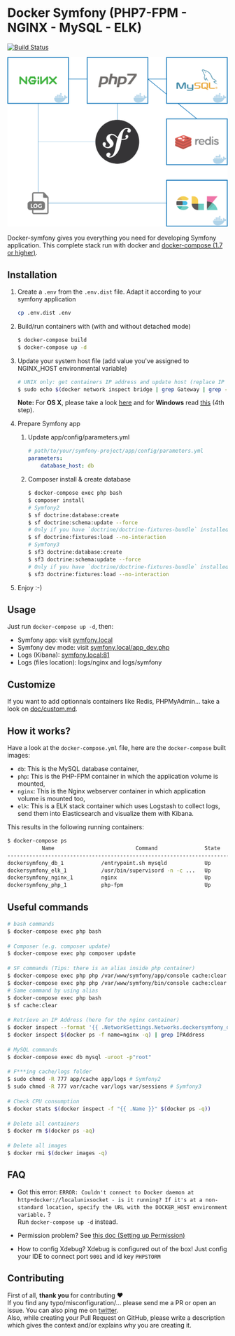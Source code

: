 # Docker Symfony (PHP7-FPM - NGINX - MySQL - ELK)

[![Build Status](https://travis-ci.org/maxpou/docker-symfony.svg?branch=master)](https://travis-ci.org/maxpou/docker-symfony)

![](doc/schema.png)

Docker-symfony gives you everything you need for developing Symfony application. This complete stack run with docker and [docker-compose (1.7 or higher)](https://docs.docker.com/compose/).

## Installation

1. Create a `.env` from the `.env.dist` file. Adapt it according to your symfony application

    ```bash
    cp .env.dist .env
    ```


2. Build/run containers with (with and without detached mode)

    ```bash
    $ docker-compose build
    $ docker-compose up -d
    ```

3. Update your system host file (add value you've assigned to NGINX_HOST environmental variable)

    ```bash
    # UNIX only: get containers IP address and update host (replace IP according to your configuration) (on Windows, edit C:\Windows\System32\drivers\etc\hosts)
    $ sudo echo $(docker network inspect bridge | grep Gateway | grep -o -E '[0-9\.]+') "yourhostname" >> /etc/hosts
    ```

    **Note:** For **OS X**, please take a look [here](https://docs.docker.com/docker-for-mac/networking/) and for **Windows** read [this](https://docs.docker.com/docker-for-windows/#/step-4-explore-the-application-and-run-examples) (4th step).

4. Prepare Symfony app
    1. Update app/config/parameters.yml

        ```yml
        # path/to/your/symfony-project/app/config/parameters.yml
        parameters:
            database_host: db
        ```

    2. Composer install & create database

        ```bash
        $ docker-compose exec php bash
        $ composer install
        # Symfony2
        $ sf doctrine:database:create
        $ sf doctrine:schema:update --force
        # Only if you have `doctrine/doctrine-fixtures-bundle` installed
        $ sf doctrine:fixtures:load --no-interaction
        # Symfony3
        $ sf3 doctrine:database:create
        $ sf3 doctrine:schema:update --force
        # Only if you have `doctrine/doctrine-fixtures-bundle` installed
        $ sf3 doctrine:fixtures:load --no-interaction
        ```

5. Enjoy :-)

## Usage

Just run `docker-compose up -d`, then:

* Symfony app: visit [symfony.local](http://symfony.local)  
* Symfony dev mode: visit [symfony.local/app_dev.php](http://symfony.local/app_dev.php)  
* Logs (Kibana): [symfony.local:81](http://symfony.local:81)
* Logs (files location): logs/nginx and logs/symfony

## Customize

If you want to add optionnals containers like Redis, PHPMyAdmin... take a look on [doc/custom.md](doc/custom.md).

## How it works?

Have a look at the `docker-compose.yml` file, here are the `docker-compose` built images:

* `db`: This is the MySQL database container,
* `php`: This is the PHP-FPM container in which the application volume is mounted,
* `nginx`: This is the Nginx webserver container in which application volume is mounted too,
* `elk`: This is a ELK stack container which uses Logstash to collect logs, send them into Elasticsearch and visualize them with Kibana.

This results in the following running containers:

```bash
$ docker-compose ps
           Name                          Command               State              Ports            
--------------------------------------------------------------------------------------------------
dockersymfony_db_1            /entrypoint.sh mysqld            Up      0.0.0.0:3306->3306/tcp      
dockersymfony_elk_1           /usr/bin/supervisord -n -c ...   Up      0.0.0.0:81->80/tcp          
dockersymfony_nginx_1         nginx                            Up      443/tcp, 0.0.0.0:80->80/tcp
dockersymfony_php_1           php-fpm                          Up      0.0.0.0:9000->9000/tcp      
```

## Useful commands

```bash
# bash commands
$ docker-compose exec php bash

# Composer (e.g. composer update)
$ docker-compose exec php composer update

# SF commands (Tips: there is an alias inside php container)
$ docker-compose exec php php /var/www/symfony/app/console cache:clear # Symfony2
$ docker-compose exec php php /var/www/symfony/bin/console cache:clear # Symfony3
# Same command by using alias
$ docker-compose exec php bash
$ sf cache:clear

# Retrieve an IP Address (here for the nginx container)
$ docker inspect --format '{{ .NetworkSettings.Networks.dockersymfony_default.IPAddress }}' $(docker ps -f name=nginx -q)
$ docker inspect $(docker ps -f name=nginx -q) | grep IPAddress

# MySQL commands
$ docker-compose exec db mysql -uroot -p"root"

# F***ing cache/logs folder
$ sudo chmod -R 777 app/cache app/logs # Symfony2
$ sudo chmod -R 777 var/cache var/logs var/sessions # Symfony3

# Check CPU consumption
$ docker stats $(docker inspect -f "{{ .Name }}" $(docker ps -q))

# Delete all containers
$ docker rm $(docker ps -aq)

# Delete all images
$ docker rmi $(docker images -q)
```

## FAQ

* Got this error: `ERROR: Couldn't connect to Docker daemon at http+docker://localunixsocket - is it running?
If it's at a non-standard location, specify the URL with the DOCKER_HOST environment variable.` ?  
Run `docker-compose up -d` instead.

* Permission problem? See [this doc (Setting up Permission)](http://symfony.com/doc/current/book/installation.html#checking-symfony-application-configuration-and-setup)

* How to config Xdebug?
Xdebug is configured out of the box!
Just config your IDE to connect port  `9001` and id key `PHPSTORM`

## Contributing

First of all, **thank you** for contributing ♥  
If you find any typo/misconfiguration/... please send me a PR or open an issue. You can also ping me on [twitter](https://twitter.com/_maxpou).  
Also, while creating your Pull Request on GitHub, please write a description which gives the context and/or explains why you are creating it.
